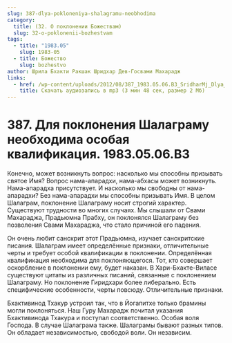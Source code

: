 ```yaml
---
slug: 387-dlya-pokloneniya-shalagramu-neobhodima
category:
  title: (32. О поклонении Божествам)
  slug: 32-o-poklonenii-bozhestvam
tags:
  - title: "1983.05"
    slug: 1983-05
  - title: Божество
    slug: bozhestvo
author: Шрила Бхакти Ракшак Шридхар Дев-Госвами Махарадж
links:
  - href: /wp-content/uploads/2012/08/387_1983.05.06.B3_SridharMj_Dlya_pokloneniya_Shalagramu_neobhodima_osobaya_kvalifikaciya-.mp3
    title: Скачать аудиозапись в mp3 (3 мин 48 сек, размер 2 Мб)
---
```


# 387. Для поклонения Шалаграму необходима особая квалификация. 1983.05.06.B3

Конечно, может возникнуть вопрос: насколько мы способны призывать святое Имя? Вопрос нама-апарадхи, нама-абхасы может возникнуть. Нама-апарадха присутствует. И насколько мы свободны от нама-апарадхи? Без нама-апарадхи мы способны призывать Имя. В целом Шалаграм, поклонение Шалаграму носит строгий характер. Существуют трудности во многих случаях. Мы слышали от Свами Махараджа, Прадьюмна Прабху, он поклонялся Шалаграму без позволения Свами Махараджа, что стало причиной его падения.

Он очень любит санскрит этот Прадьюмна, изучает санскритские писания. Шалаграм имеет определённые признаки, отличительные черты и требует особой квалификации в поклонении. Определённая квалификация необходима для поклоняющегося. Тот, кто совершает оскорбление в поклонении ему, будет наказан. В Хари-Бхакте-Виласе существуют цитаты из различных писаний, связанные с поклонением Шалаграму. Но поклонение Гиридхари более либерально. Есть специфические особенности, черты повсюду. Отличительные признаки.

Бхактивинод Тхакур устроил так, что в Йогапитхе только брамины могли поклоняться. Наш Гуру Махарадж почитал указания Бхактивинода Тхакура и поступал соответственно. Особая воля Господа. В случае Шалаграма также. Шалаграмы бывают разных типов. Он обладает независимостью, свободой воли. Он независим.

